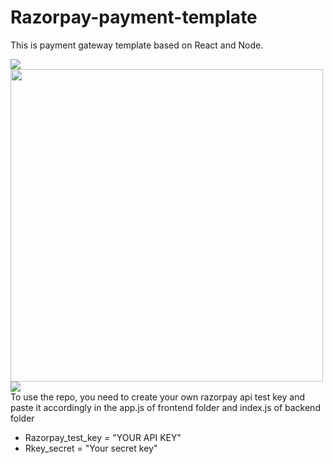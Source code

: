 

# Razorpay-payment-template
This is payment gateway template based on React and Node.
<div>
 <img src="https://user-images.githubusercontent.com/56783833/129303834-3bd007bc-e1bc-4024-9e61-2be9e183067d.jpg">
 <img height= "500" width= "auto" src="https://user-images.githubusercontent.com/56783833/129275187-321acacb-adcd-4161-8c6c-a8f576f65f36.PNG"><img  src="https://user-images.githubusercontent.com/56783833/129276529-fcae2e43-6ca6-4919-b1cb-4686b4e7dcad.PNG"
>
</div>To use the repo, you need to create your own razorpay api test key and paste it accordingly in the app.js of frontend folder and index.js of backend folder

 - Razorpay_test_key = "YOUR API KEY"
 - Rkey_secret = "Your secret key"


